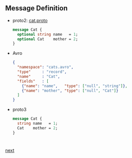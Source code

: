 ## Message Definition
- proto2: [cat.proto](src/main/protobuf/cat.proto)
  ```protobuf
  message Cat {
    optional string name   = 1;
    optional Cat    mother = 2;
  }
  ```
- Avro
  ```json
  {
    "namespace": "cats.avro",
    "type"     : "record",
    "name"     : "Cat",
    "fields"   : [
      {"name": "name",   "type": ["null", "string"]},
      {"name": "mother", "type": ["null", "Cat"]}
    ]
  }
  ```
- proto3
  ```protobuf
  message Cat {
    string name   = 1;
    Cat    mother = 2;
  }
  ```
#
#
[next](6-Dealing_With_Optionality.md)